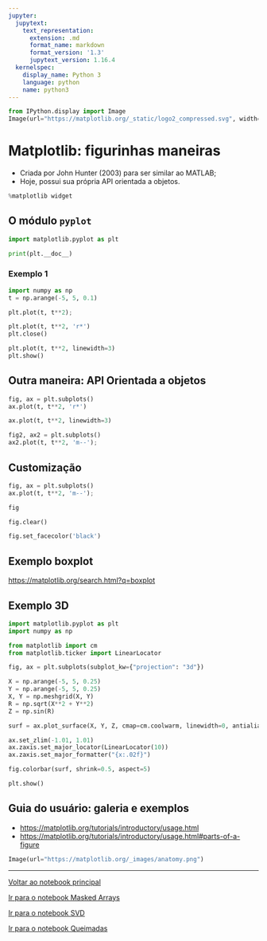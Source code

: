 ```yaml
---
jupyter:
  jupytext:
    text_representation:
      extension: .md
      format_name: markdown
      format_version: '1.3'
      jupytext_version: 1.16.4
  kernelspec:
    display_name: Python 3
    language: python
    name: python3
---
```


```python
from IPython.display import Image
Image(url="https://matplotlib.org/_static/logo2_compressed.svg", width=600)
```

<!-- #region tags=["chapter"] -->
# Matplotlib: figurinhas maneiras

- Criada por John Hunter (2003) para ser similar ao MATLAB;
- Hoje, possui sua própria API orientada a objetos.
<!-- #endregion -->

```python
%matplotlib widget
```

<!-- #region tags=["section"] -->
## O módulo `pyplot`
<!-- #endregion -->

```python
import matplotlib.pyplot as plt
```

```python
print(plt.__doc__)
```

### Exemplo 1

```python
import numpy as np
t = np.arange(-5, 5, 0.1)
```

```python
plt.plot(t, t**2);
```

```python
plt.plot(t, t**2, 'r*')
plt.close()
```

```python
plt.plot(t, t**2, linewidth=3)
plt.show()
```

<!-- #region tags=["section"] -->
## Outra maneira: API Orientada a objetos
<!-- #endregion -->

```python
fig, ax = plt.subplots()
ax.plot(t, t**2, 'r*')
```

```python
ax.plot(t, t**2, linewidth=3)
```

```python
fig2, ax2 = plt.subplots()
ax2.plot(t, t**2, 'm--');
```

## Customização

```python
fig, ax = plt.subplots()
ax.plot(t, t**2, 'm--');
```

```python
fig
```

```python
fig.clear()
```

```python
fig.set_facecolor('black')
```

## Exemplo boxplot


https://matplotlib.org/search.html?q=boxplot


## Exemplo 3D

```python
import matplotlib.pyplot as plt
import numpy as np

from matplotlib import cm
from matplotlib.ticker import LinearLocator

fig, ax = plt.subplots(subplot_kw={"projection": "3d"})

X = np.arange(-5, 5, 0.25)
Y = np.arange(-5, 5, 0.25)
X, Y = np.meshgrid(X, Y)
R = np.sqrt(X**2 + Y**2)
Z = np.sin(R)

surf = ax.plot_surface(X, Y, Z, cmap=cm.coolwarm, linewidth=0, antialiased=False)

ax.set_zlim(-1.01, 1.01)
ax.zaxis.set_major_locator(LinearLocator(10))
ax.zaxis.set_major_formatter("{x:.02f}")

fig.colorbar(surf, shrink=0.5, aspect=5)

plt.show()

```

## Guia do usuário: galeria e exemplos

- https://matplotlib.org/tutorials/introductory/usage.html
- https://matplotlib.org/tutorials/introductory/usage.html#parts-of-a-figure

```python
Image(url="https://matplotlib.org/_images/anatomy.png")
```

---


[Voltar ao notebook principal](00-Tutorial_Python_Brasil_2020.ipynb)

[Ir para o notebook Masked Arrays](03-Exemplo_Masked_Arrays.ipynb)

[Ir para o notebook SVD](04-Exemplo_SVD.ipynb)

[Ir para o notebook Queimadas](05-Exemplo_Queimadas.ipynb)
